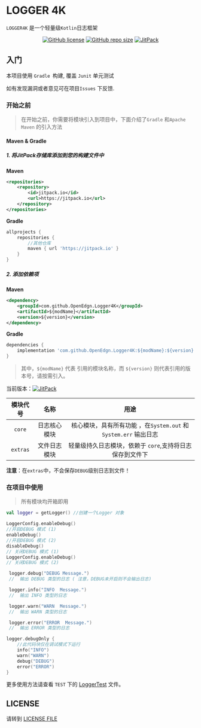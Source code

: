 # LOGGER 4K

`LOGGER4K` 是一个轻量级`Kotlin`日志框架

<p style="text-align: center">
<a href="LICENSE"><img alt="GitHub license" src="https://img.shields.io/github/license/OpenEdgn/Logger4K?color=green&style=flat-square"></a>
<a href="#"><img alt="GitHub repo size" src="https://img.shields.io/github/repo-size/OpenEdgn/Logger4K?color=green&style=flat-square"></a>
<a href="https://jitpack.io/#OpenEdgn/Logger4K"> <img alt="JitPack" src="https://img.shields.io/jitpack/v/github/OpenEdgn/Logger4K?color=green&style=flat-square"></a>
</p>


## 入门

本项目使用 `Gradle `构建, 覆盖 `Junit` 单元测试

如有发现漏洞或者意见可在项目`Issues` 下反馈.

### 开始之前

> 在开始之前，你需要将模块引入到项目中，下面介绍了`Gradle` 和`Apache Maven` 的引入方法

#### Maven & Gradle

##### 1. 将JitPack存储库添加到您的构建文件中

**Maven**

```xml
<repositories>
    <repository>
        <id>jitpack.io</id>
        <url>https://jitpack.io</url>
    </repository>
</repositories>
```

**Gradle**

```groovy
allprojects {
	repositories {
        //其他仓库 
		maven { url 'https://jitpack.io' }
	}
}
```

#####  2. 添加依赖项

**Maven** 

```xml
<dependency>
    <groupId>com.github.OpenEdgn.Logger4K</groupId>
    <artifactId>${modName}</artifactId>
    <version>${version}</version>
</dependency>
```

**Gradle**

```groovy
dependencies {
    implementation 'com.github.OpenEdgn.Logger4K:${modName}:${version}'
}
```

> 其中，`${modName}` 代表 引用的模块名称，而 `${version}` 则代表引用的版本号，请按需引入。

当前版本：[![JitPack](https://img.shields.io/jitpack/v/github/OpenEdgn/Logger4K?label=version&style=flat-square)](https://jitpack.io/#OpenEdgn/Logger4K)

| 模块代号 |     名称     |                               用途                               |
| :------: | :----------: | :--------------------------------------------------------------: |
|  `core`  | 日志核心模块 | 核心模块，具有所有功能 ，在`System.out` 和 `System.err` 输出日志 |
| `extras` | 文件日志模块 |     轻量级持久日志模块，依赖于 `core`,支持将日志保存到文件下     |

 **注意**：在`extras`中，不会保存`DEBUG`级别日志到文件！

###  在项目中使用

> 所有模块均开箱即用

``` kotlin
val logger = getLogger() //创建一个Logger 对象

LoggerConfig.enableDebug() 
//开启DEBUG 模式 (1)
enableDebug()
//开启DEBUG 模式 (2)
disableDebug()
// 关闭DEBUG 模式 (1)
LoggerConfig.enableDebug()
// 关闭DEBUG 模式 (2)

 logger.debug("DEBUG Message.") 
 //  输出 DEBUG 类型的日志 ( 注意，DEBUG未开启则不会输出日志)

 logger.info("INFO  Message.") 
 //  输出 INFO 类型的日志

 logger.warn("WARN  Message.") 
 //  输出 WARN 类型的日志

 logger.error("ERROR  Message.") 
 //  输出 ERROR 类型的日志

logger.debugOnly { 
    //此代码块仅在调试模式下运行
    info("INFO")
    warn("WARN")
    debug("DEBUG")
    error("ERROR")
}

```
更多使用方法请查看 `TEST` 下的 [LoggerTest](./core/src/test/kotlin/com/github/openEdgn/logger4k/LoggerTest.kt) 文件。

## LICENSE

请转到 [LICENSE FILE](./LICENSE)
